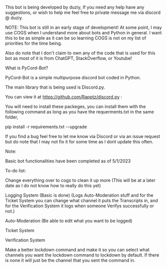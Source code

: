 This bot is being developed by duziy, If you need any help have any suggestions, or wish to help me feel free to private message me via discord @ duziy.

NOTE: This bot is still in an early stage of development! At some point, I may use COGS when I understand more about bots and Python in general. I want this to be as simple as it can be so learning COGS is not on my list of priorities for the time being.

Also do note that I don't claim to own any of the code that is used for this bot as most of it is from ChatGPT, StackOverflow, or Youtube!

What is PyCord-Bot?

PyCord-Bot is a simple multipurpose discord bot coded in Python.

The main library that is being used is Discord.py. 

You can view it at https://github.com/Rapptz/discord.py : 

You will need to install these packeges, you can install them with the following command as long as you have the requerments.txt in the same folder, 

pip install -r requirements.txt --upgrade

If you find a bug feel free to let me know via Discord or via an issue request but do note that I may not fix it for some time as I dont update this often.

Note:

Basic bot functionalities have been completed as of 5/1/2023

To-do list:

Change everything over to cogs to clean it up more (This will be at a later date as I do not know how to really do this yet)

Logging System (Basic is done) (Logs Auto-Moderation stuff and for the Ticket System you can change what channel it puts the Transcripts in, and for the Verification System it logs when someone Verifys successfully or not.)

Auto-Moderation (Be able to edit what you want to be logged)

Ticket System

Verification System

Make a better lockdown command and make it so you can select what channels you want the lockdown command to lockdown by default. If there is none it will just be the channel that you sent the command in.

